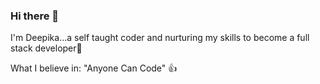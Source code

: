 ### Hi there 👋
I'm Deepika...a self taught coder and nurturing my skills to become a full stack developer🌱

What I believe in: "Anyone Can Code" 👍
